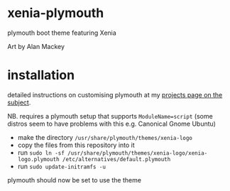 # xenia-plymouth
plymouth boot theme featuring Xenia

Art by Alan Mackey

# installation

detailed instructions on customising plymouth at my [projects page on the subject](http://tranarchy.fish/~rowan/projects/redecorating.html).

NB. requires a plymouth setup that supports `ModuleName=script` (some distros seem to have problems with this e.g. Canonical Gnome Ubuntu)

- make the directory `/usr/share/plymouth/themes/xenia-logo`
- copy the files from this repository into it
- run `sudo ln -sf /usr/share/plymouth/themes/xenia-logo/xenia-logo.plymouth /etc/alternatives/default.plymouth`
- run `sudo update-initramfs -u`

plymouth should now be set to use the theme
